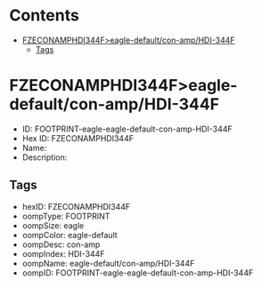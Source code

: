 



Contents
========

* [FZECONAMPHDI344F>eagle-default/con-amp/HDI-344F](#fzeconamphdi344feagle-defaultcon-amphdi-344f)
	* [Tags](#tags)

# FZECONAMPHDI344F>eagle-default/con-amp/HDI-344F

- ID: FOOTPRINT-eagle-eagle-default-con-amp-HDI-344F
- Hex ID: FZECONAMPHDI344F
- Name: 
- Description: 

## Tags

- hexID: FZECONAMPHDI344F
- oompType: FOOTPRINT
- oompSize: eagle
- oompColor: eagle-default
- oompDesc: con-amp
- oompIndex: HDI-344F
- oompName: eagle-default/con-amp/HDI-344F
- oompID: FOOTPRINT-eagle-eagle-default-con-amp-HDI-344F

